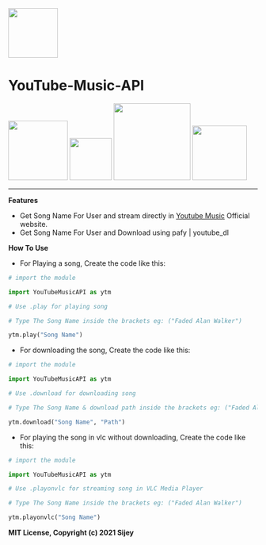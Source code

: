 <img src="https://is3-ssl.mzstatic.com/image/thumb/Purple115/v4/f6/ec/80/f6ec8014-2dcc-abd1-f3ac-d6fbebd2326c/AppIcon-0-0-1x_U007emarketing-0-0-0-7-0-0-sRGB-0-0-0-GLES2_U002c0-512MB-85-220-0-0.png/230x0w.webp" width="100px">

# YouTube-Music-API

<a href="https://pypi.org/project/requests/"><img src="https://img.shields.io/badge/requests-2.25.1-blue" width="120px"></a>
<a href="https://pypi.org/project/pafy/"><img src="https://img.shields.io/badge/pafy-0.5.5-yellow" width="85px"></a>
<a href="https://pypi.org/project/youtube_dl/"><img src="https://img.shields.io/badge/youtube_dl-2021.4.26-red" width="155px"></a>
<a href="https://pypi.org/project/sockets/"><img src="https://img.shields.io/badge/sockets-1.0.0-green" width="110px"></a>

<hr>

**Features**
- Get Song Name For User and stream directly in <a href="https://music.youtube.com/">Youtube Music</a> Official website.
- Get Song Name For User and Download using pafy | youtube_dl

**How To Use**

- For Playing a song, Create the code like this:

```python
# import the module

import YouTubeMusicAPI as ytm

# Use .play for playing song

# Type The Song Name inside the brackets eg: ("Faded Alan Walker")

ytm.play("Song Name")
```
- For downloading the song, Create the code like this:

```python
# import the module

import YouTubeMusicAPI as ytm

# Use .download for downloading song

# Type The Song Name & download path inside the brackets eg: ("Faded Alan Walker, "C:\Downloads\")

ytm.download("Song Name", "Path")
```
- For playing the song in vlc without downloading, Create the code like this:
```python
# import the module

import YouTubeMusicAPI as ytm

# Use .playonvlc for streaming song in VLC Media Player

# Type The Song Name inside the brackets eg: ("Faded Alan Walker")

ytm.playonvlc("Song Name")
```

**MIT License, Copyright (c) 2021 Sijey**
